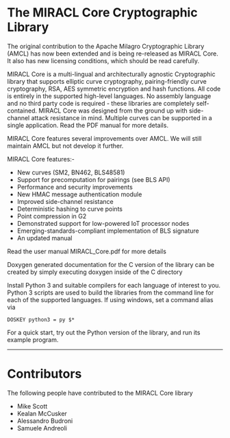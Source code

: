 # The MIRACL Core Cryptographic Library


The original contribution to the Apache Milagro Cryptographic Library (AMCL) 
has now been extended and is being re-released as MIRACL Core. It also has new
licensing conditions, which should be read carefully.


MIRACL Core is a multi-lingual and architecturally agnostic Cryptographic 
library that supports elliptic curve cryptography, pairing-friendly curve 
cryptography, RSA, AES symmetric encryption and hash functions. All code 
is entirely in the supported high-level languages. No assembly language 
and no third party code is required - these libraries are completely self-
contained. MIRACL Core was designed from the ground up with side-channel 
attack resistance in mind. Multiple curves can be supported in a single 
application. Read the PDF manual for more details.


MIRACL Core features several improvements over AMCL. We will still maintain 
AMCL but not develop it further.

MIRACL Core features:- 

- New curves (SM2, BN462, BLS48581)
- Support for precomputation for pairings (see BLS API)
- Performance and security improvements
- New HMAC message authentication module
- Improved side-channel resistance
- Deterministic hashing to curve points
- Point compression in G2
- Demonstrated support for low-powered IoT processor nodes
- Emerging-standards-compliant implementation of BLS signature
- An updated manual


Read the user manual MIRACL_Core.pdf for more details

Doxygen generated documentation for the C version of the library can be
created by simply executing doxygen inside of the C directory

Install Python 3 and suitable compilers for each language of interest to you.
Python 3 scripts are used to build the libraries from the command line for 
each of the supported languages. If using windows, set a command alias via

    DOSKEY python3 = py $*

For a quick start, try out the Python version of the library, and run its
example program.

-------------------------------------------

# Contributors

The following people have contributed to the MIRACL Core library

- Mike Scott
- Kealan McCusker
- Alessandro Budroni
- Samuele Andreoli

